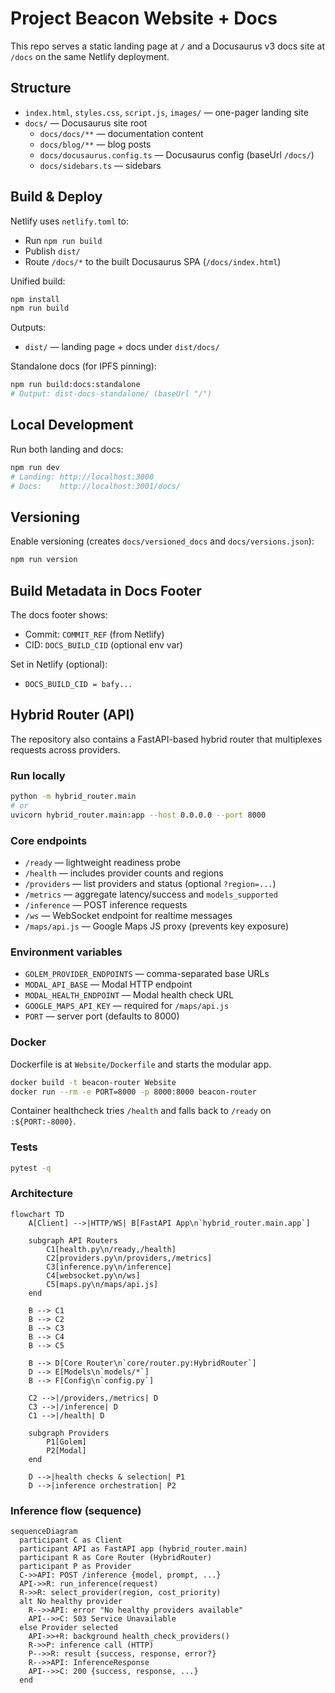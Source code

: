 # Project Beacon Website + Docs

This repo serves a static landing page at `/` and a Docusaurus v3 docs site at `/docs` on the same Netlify deployment.

## Structure
- `index.html`, `styles.css`, `script.js`, `images/` — one-pager landing site
- `docs/` — Docusaurus site root
  - `docs/docs/**` — documentation content
  - `docs/blog/**` — blog posts
  - `docs/docusaurus.config.ts` — Docusaurus config (baseUrl `/docs/`)
  - `docs/sidebars.ts` — sidebars

## Build & Deploy
Netlify uses `netlify.toml` to:
- Run `npm run build`
- Publish `dist/`
- Route `/docs/*` to the built Docusaurus SPA (`/docs/index.html`)

Unified build:
```bash
npm install
npm run build
```
Outputs:
- `dist/` — landing page + docs under `dist/docs/`

Standalone docs (for IPFS pinning):
```bash
npm run build:docs:standalone
# Output: dist-docs-standalone/ (baseUrl "/")
```

## Local Development
Run both landing and docs:
```bash
npm run dev
# Landing: http://localhost:3000
# Docs:    http://localhost:3001/docs/
```

## Versioning
Enable versioning (creates `docs/versioned_docs` and `docs/versions.json`):
```bash
npm run version
```

## Build Metadata in Docs Footer
The docs footer shows:
- Commit: `COMMIT_REF` (from Netlify)
- CID: `DOCS_BUILD_CID` (optional env var)

Set in Netlify (optional):
- `DOCS_BUILD_CID = bafy...`

## Hybrid Router (API)
The repository also contains a FastAPI-based hybrid router that multiplexes requests across providers.

### Run locally
```bash
python -m hybrid_router.main
# or
uvicorn hybrid_router.main:app --host 0.0.0.0 --port 8000
```

### Core endpoints
- `/ready` — lightweight readiness probe
- `/health` — includes provider counts and regions
- `/providers` — list providers and status (optional `?region=...`)
- `/metrics` — aggregate latency/success and `models_supported`
- `/inference` — POST inference requests
- `/ws` — WebSocket endpoint for realtime messages
- `/maps/api.js` — Google Maps JS proxy (prevents key exposure)

### Environment variables
- `GOLEM_PROVIDER_ENDPOINTS` — comma-separated base URLs
- `MODAL_API_BASE` — Modal HTTP endpoint
- `MODAL_HEALTH_ENDPOINT` — Modal health check URL
- `GOOGLE_MAPS_API_KEY` — required for `/maps/api.js`
- `PORT` — server port (defaults to 8000)

### Docker
Dockerfile is at `Website/Dockerfile` and starts the modular app.
```bash
docker build -t beacon-router Website
docker run --rm -e PORT=8000 -p 8000:8000 beacon-router
```
Container healthcheck tries `/health` and falls back to `/ready` on `:${PORT:-8000}`.

### Tests
```bash
pytest -q
```

### Architecture
```mermaid
flowchart TD
    A[Client] -->|HTTP/WS| B[FastAPI App\n`hybrid_router.main.app`]

    subgraph API Routers
        C1[health.py\n/ready,/health]
        C2[providers.py\n/providers,/metrics]
        C3[inference.py\n/inference]
        C4[websocket.py\n/ws]
        C5[maps.py\n/maps/api.js]
    end

    B --> C1
    B --> C2
    B --> C3
    B --> C4
    B --> C5

    B --> D[Core Router\n`core/router.py:HybridRouter`]
    D --> E[Models\n`models/*`]
    B --> F[Config\n`config.py`]

    C2 -->|/providers,/metrics| D
    C3 -->|/inference| D
    C1 -->|/health| D

    subgraph Providers
        P1[Golem]
        P2[Modal]
    end

    D -->|health checks & selection| P1
    D -->|inference orchestration| P2
```

### Inference flow (sequence)
```mermaid
sequenceDiagram
  participant C as Client
  participant API as FastAPI app (hybrid_router.main)
  participant R as Core Router (HybridRouter)
  participant P as Provider
  C->>API: POST /inference {model, prompt, ...}
  API->>R: run_inference(request)
  R->>R: select_provider(region, cost_priority)
  alt No healthy provider
    R-->>API: error "No healthy providers available"
    API-->>C: 503 Service Unavailable
  else Provider selected
    API->>+R: background health_check_providers()
    R->>P: inference call (HTTP)
    P-->>R: result {success, response, error?}
    R-->>API: InferenceResponse
    API-->>C: 200 {success, response, ...}
  end
```
